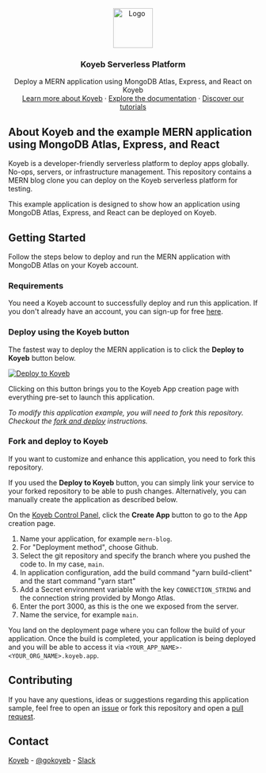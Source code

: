 <div align="center">
  <a href="https://koyeb.com">
    <img src="https://www.koyeb.com/static/images/icons/koyeb.svg" alt="Logo" width="80" height="80">
  </a>
  <h3 align="center">Koyeb Serverless Platform</h3>
  <p align="center">
    Deploy a MERN application using MongoDB Atlas, Express, and React on Koyeb
    <br />
    <a href="https://koyeb.com">Learn more about Koyeb</a>
    ·
    <a href="https://koyeb.com/docs">Explore the documentation</a>
    ·
    <a href="https://koyeb.com/tutorials">Discover our tutorials</a>
  </p>
</div>


## About Koyeb and the example MERN application using MongoDB Atlas, Express, and React

Koyeb is a developer-friendly serverless platform to deploy apps globally. No-ops, servers, or infrastructure management.
This repository contains a MERN blog clone you can deploy on the Koyeb serverless platform for testing.

This example application is designed to show how an application using MongoDB Atlas, Express, and React can be deployed on Koyeb.

## Getting Started

Follow the steps below to deploy and run the MERN application with MongoDB Atlas on your Koyeb account.

### Requirements

You need a Koyeb account to successfully deploy and run this application. If you don't already have an account, you can sign-up for free [here](https://app.koyeb.com/auth/signup).

### Deploy using the Koyeb button

The fastest way to deploy the MERN application is to click the **Deploy to Koyeb** button below.

[![Deploy to Koyeb](https://www.koyeb.com/static/images/deploy/button.svg)](https://app.koyeb.com/apps/deploy?type=git&repository=github.com%2Fkoyeb%2Fexample-mern-application&branch=main&env[CONNECTION_STRING]=&name=mern-on-koyeb)

Clicking on this button brings you to the Koyeb App creation page with everything pre-set to launch this application.

_To modify this application example, you will need to fork this repository. Checkout the [fork and deploy](#fork-and-deploy-to-koyeb) instructions._

### Fork and deploy to Koyeb

If you want to customize and enhance this application, you need to fork this repository.

If you used the **Deploy to Koyeb** button, you can simply link your service to your forked repository to be able to push changes.
Alternatively, you can manually create the application as described below.

On the [Koyeb Control Panel](//app.koyeb.com/apps), click the **Create App** button to go to the App creation page.

1. Name your application, for example `mern-blog`. 
2. For "Deployment method", choose Github.
3. Select the git repository and specify the branch where you pushed the code to. In my case, `main`.
4. In application configuration, add the build command "yarn build-client" and the start command "yarn start"
5. Add a Secret environment variable with the key `CONNECTION_STRING` and the connection string provided by Mongo Atlas.
6. Enter the port 3000, as this is the one we exposed from the server.
7. Name the service, for example `main`.

You land on the deployment page where you can follow the build of your application. Once the build is completed, your application is being deployed and you will be able to access it via `<YOUR_APP_NAME>-<YOUR_ORG_NAME>.koyeb.app`.

## Contributing

If you have any questions, ideas or suggestions regarding this application sample, feel free to open an [issue](https://github.com/koyeb/example-mern-application/issues) or fork this repository and open a [pull request](https://github.com/koyeb/example-mern-application/pulls).

## Contact

[Koyeb](https://www.koyeb.com) - [@gokoyeb](https://twitter.com/gokoyeb) - [Slack](http://slack.koyeb.com/)